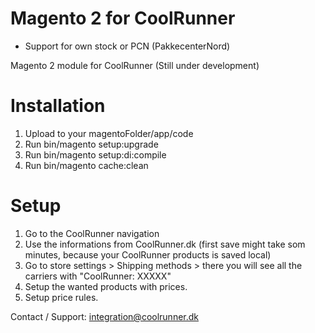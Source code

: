 # Magento 2 for CoolRunner
- Support for own stock or PCN (PakkecenterNord)

Magento 2 module for CoolRunner (Still under development)

# Installation
1. Upload to your magentoFolder/app/code
2. Run bin/magento setup:upgrade
3. Run bin/magento setup:di:compile
4. Run bin/magento cache:clean

# Setup
1. Go to the CoolRunner navigation
2. Use the informations from CoolRunner.dk (first save might take som minutes, because your CoolRunner products is saved local)
3. Go to store settings > Shipping methods > there you will see all the carriers with "CoolRunner: XXXXX" 
4. Setup the wanted products with prices.
5. Setup price rules.

Contact / Support: integration@coolrunner.dk 
